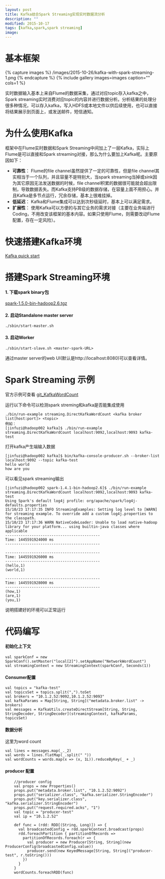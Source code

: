 ```yaml
---
layout: post
title: Kafka结合Spark Streaming实现实时数据流分析
description: ""
modified: 2015-10-17
tags: [kafka,spark,spark streaming]
image:
---
```


# 基本框架
{% capture images %}
	/images/2015-10-26/kafka-with-spark-streaming-1.png
{% endcapture %}
{% include gallery images=images caption="" cols=1 %}

实时数据输入基本上来自Flume的数据采集，通过对应topic存入kafka之中，Spark streaming实时消费对应topic的内容并进行数据分析。分析结果的处理分很多种情况，可以存入kafka，写入HDFS或本地文件以供后续使用，也可以直接将结果展示到页面上，或发送邮件，短信通知。

# 为什么使用Kafka

框架中在Flume实时数据和Spark Streaming中间加上了一层Kafka，实际上Flume是可以直接和Spark streaming对接，那么为什么要加上Kafka呢。主要原因如下：
* **可靠性**： Flume的file channel虽然提供了一定的可靠性，但是file channel其实相当于一个队列，并且容量不是特别大，当spark streaming当掉或sink因为其它原因无法发送数据的时候，file channel积累的数据很可能就会超出限制，导致数据丢失。而Kafka支持PB级的数据存储，在容量上面不用担心。并且Kafka是多节点运行，冗余存储，基本上很难挂掉。
* **低延迟**： Kafka和Flume集成可以达到次秒级延时，基本上可以满足需求。
* **扩展性**： 使用Kafka可以方便的与其它业务的需求对接（主要在业务端进行Coding，不用改变该框架的基本内容。如果只使用Flume，则需要改动Flume配置，存在一定风险）。

# 快速搭建Kafka环境

[Kafka quick start](http://kafka.apache.org/documentation.html#quickstart)

# 搭建Spark Streaming环境

#### 1. 下载spark binary包

[spark-1.5.0-bin-hadoop2.6.tgz](http://archive.apache.org/dist/spark/spark-1.5.0/spark-1.5.0-bin-hadoop2.6.tgz)

#### 2. 启动Standalone master server 

```
./sbin/start-master.sh
```

#### 3. 启动Worker

```
./sbin/start-slave.sh <master-spark-URL>
```

通过master server的web UI(默认是http://localhost:8080)可以查看详情。

# Spark Streaming 示例

官方示例可查看 [git_KafkaWordCount](https://github.com/apache/spark/blob/master/examples/src/main/scala/org/apache/spark/examples/streaming/DirectKafkaWordCount.scala)

运行以下命令可以检测spark streming和kafka是否能集成使用

```
./bin/run-example streaming.DirectKafkaWordCount <kafka broker list[host:port]> <topic>
例如：
[jinfuzi@hadoop002 kafka]$ ./bin/run-example streaming.DirectKafkaWordCount localhost:9092,localhost:9093 kafka-test
```

打开kafka产生端输入数据

```
[jinfuzi@hadoop002 kafka]$ bin/kafka-console-producer.sh --broker-list localhost:9092 --topic kafka-test
hello world
how are you
```

可以看见spark streaming输出

```
[jinfuzi@hadoop002 spark-1.4.1-bin-hadoop2.6]$ ./bin/run-example streaming.DirectKafkaWordCount localhost:9092,localhost:9093 kafka-test
Using Spark's default log4j profile: org/apache/spark/log4j-defaults.properties
15/10/23 17:17:35 INFO StreamingExamples: Setting log level to [WARN] for streaming example. To override add a custom log4j.properties to the classpath.
15/10/23 17:17:36 WARN NativeCodeLoader: Unable to load native-hadoop library for your platform... using builtin-java classes where applicable
-------------------------------------------
Time: 1445591924000 ms
-------------------------------------------

-------------------------------------------
Time: 1445591926000 ms
-------------------------------------------
(hello,1)
(world,1)

-------------------------------------------
Time: 1445591928000 ms
-------------------------------------------
(how,1)
(are,1)
(you,1)
```

说明搭建好的环境可以正常运行

# 代码编写

#### 初始化上下文

```
val sparkConf = new SparkConf().setMaster("local[2]").setAppName("NetworkWordCount")
val streamingContext = new StreamingContext(sparkConf, Seconds(1))
```

#### Consumer配置

```
val topics = "kafka-test"
val topicsSet = topics.split(",").toSet
val brokers = "10.1.2.52:9092,10.1.2.52:9093"
val kafkaParams = Map[String, String]("metadata.broker.list" -> brokers)
val messages = KafkaUtils.createDirectStream[String, String, StringDecoder, StringDecoder](streamingContext, kafkaParams, topicsSet)
```

#### 数据分析

这里为word count
```
val lines = messages.map(_._2)
val words = lines.flatMap(_.split(" "))
val wordCounts = words.map(x => (x, 1L)).reduceByKey(_ + _)
```

#### producer 配置

```
    //producer config
    val props = new Properties()
    props.put("metadata.broker.list", "10.1.2.52:9092")
    props.put("serializer.class", "kafka.serializer.StringEncoder")
    props.put("key.serializer.class", "kafka.serializer.StringEncoder")
    props.put("request.required.acks", "1")
    val topic = "producer-test"
    val ip = "10.1.2.52"

    def func = (rdd: RDD[(String, Long)]) => {
      val broadcastedConfig = rdd.sparkContext.broadcast(props)
      rdd.foreachPartition { partitionOfRecords =>
        partitionOfRecords.foreach(r => {
          val producer = new Producer[String, String](new ProducerConfig(broadcastedConfig.value))
          producer.send(new KeyedMessage[String, String]("producer-test", r.toString()))
        })
      }
    }
    wordCounts.foreachRDD(func)
```